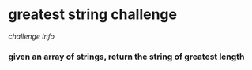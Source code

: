 # greatest string challenge

*challenge info*

### given an array of strings, return the string of greatest length